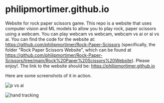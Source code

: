 # philipmortimer.github.io
Website for rock paper scissors game.
This repo is a website that uses computer vision and ML models to allow you to play rock, paper scissors using a webcam.
You can play webcam vs webcam, webcam vs ai or ai vs ai.
You can find the code for the website at: https://github.com/philipmortimer/Rock-Paper-Scissors (specifically, the folder "Rock Paper Scissors Website", which
can be found at https://github.com/philipmortimer/Rock-Paper-Scissors/tree/main/Rock%20Paper%20Scissors%20Website).
Please enjoy!. The link to the website should be: https://philipmortimer.github.io 

Here are some screenshots of it in action.

![p vs ai](https://user-images.githubusercontent.com/64362945/189450402-14857791-075d-40f8-bd46-517917c0b9df.png)

![hand tracking](https://user-images.githubusercontent.com/64362945/189450426-d835958d-872c-484d-83d0-10d55b6797db.png)
